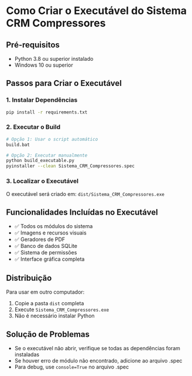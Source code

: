 # Como Criar o Executável do Sistema CRM Compressores

## Pré-requisitos
- Python 3.8 ou superior instalado
- Windows 10 ou superior

## Passos para Criar o Executável

### 1. Instalar Dependências
```bash
pip install -r requirements.txt
```

### 2. Executar o Build
```bash
# Opção 1: Usar o script automático
build.bat

# Opção 2: Executar manualmente
python build_executable.py
pyinstaller --clean Sistema_CRM_Compressores.spec
```

### 3. Localizar o Executável
O executável será criado em: `dist/Sistema_CRM_Compressores.exe`

## Funcionalidades Incluídas no Executável
- ✅ Todos os módulos do sistema
- ✅ Imagens e recursos visuais
- ✅ Geradores de PDF
- ✅ Banco de dados SQLite
- ✅ Sistema de permissões
- ✅ Interface gráfica completa

## Distribuição
Para usar em outro computador:
1. Copie a pasta `dist` completa
2. Execute `Sistema_CRM_Compressores.exe`
3. Não é necessário instalar Python

## Solução de Problemas
- Se o executável não abrir, verifique se todas as dependências foram instaladas
- Se houver erro de módulo não encontrado, adicione ao arquivo .spec
- Para debug, use `console=True` no arquivo .spec
